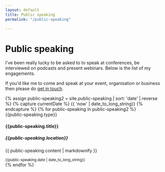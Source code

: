 ```yaml
---
layout: default
title: Public speaking
permalink: "/public-speaking"

---
```

# Public speaking

I've been really lucky to be asked to to speak at conferences, be interviewed on podcasts and present webinars. Below is the list of my engagements.

If you'd like me to come and speak at your event, organisation or business then please do [get in touch](mailto:rob@knaptonwright.co.uk).

<div class="card-columns">
{% assign public-speaking2 = site.public-speaking | sort: 'date' | reverse %}
{% capture currentDate %}
      {{ 'now' | date_to_long_string}}
    {% endcapture %}
{% for public-speaking in public-speaking2 %}
<div class="card">
<div class="card-header">
{{public-speaking.type}}
</div>
<div class="card-body">
<h4 class="card-title">{{public-speaking.title}}</h4>
<h5 class="card-subtitle mb-2 text-muted">{{public-speaking.location}}</h5>
<p class="card-text">{{ public-speaking.content | markdownify }}</p>
</div>
<div class="card-footer">
<small class="text-muted">{{public-speaking.date | date_to_long_string}}</small>
</div>
</div>
{% endfor %}
</div>

<!--## Upcoming engagements

### 2020

<div class="card-columns">
<div class="card">
<div class="card-header">
🛠️ Workshop
</div>
<div class="card-body">
<h4 class="card-title">GAIN workshops for SMEs - Google Analytics Part 1</h4>
<h5 class="card-subtitle mb-2 text-muted">e-Factor Enterprise Village, Grimsby</h5>
<p class="card-text">"Google Analytics for Better Business – Beginner to Intermediate"</p>
</div>
<div class="card-footer">
<small class="text-muted">4th Mar 2020</small>
</div>
</div>
<div class="card">
<div class="card-header">
🛠️ Workshop
</div>
<div class="card-body">
<h4 class="card-title">GAIN workshops for SMEs - Google Analytics Part 2</h4>
<h5 class="card-subtitle mb-2 text-muted">e-Factor Enterprise Village, Grimsby</h5>
<p class="card-text">"Google Analytics for Better Business – Intermediate to Advanced"</p>
</div>
<div class="card-footer">
<small class="text-muted">11th Mar 2020</small>
</div>
</div>
</div>

## Past engagements

### 2020

<div class="card-columns">
<div class="card">
<div class="card-header">
🗣️ Guest Lecture
</div>
<div class="card-body">
<h4 class="card-title">Bishop Grosseteste University</h4>
<h5 class="card-subtitle mb-2 text-muted">Lincoln</h5>
<p class="card-text">Guest lecture on digital marketing to students on their BA Business course</p>
</div>
<div class="card-footer">
<small class="text-muted">20th Feb 2020</small>
</div>
</div>
<div class="card">
<div class="card-header">
🛠️ Workshop
</div>
<div class="card-body">
<h4 class="card-title">GAIN workshops for SMEs - Social Media</h4>
<h5 class="card-subtitle mb-2 text-muted">e-Factor Enterprise Village, Grimsby</h5>
<p class="card-text">"Making the most of Social Media for Business"</p>
</div>
<div class="card-footer">
<small class="text-muted">19th Feb 2020</small>
</div>
</div>
</div>

### 2019

<div class="card-columns">
<div class="card">
<div class="card-header">
🛠️ Workshop
</div>
<div class="card-body">
<h4 class="card-title">South Tyneside Council with Comms2Point0 and Knapton Wright</h4>
<h5 class="card-subtitle mb-2 text-muted">South Shields</h5>
<p class="card-text">"Facebook advertising and social media tone of voice"</p>
</div>
<div class="card-footer">
<small class="text-muted">15th Oct 2019</small>
</div>
</div>  
<div class="card">
<div class="card-header">
🗣️ Sprint talk
</div>
<div class="card-body">
<h4 class="card-title">Northumbrian Water with Knapton Wright</h4>
<h5 class="card-subtitle mb-2 text-muted">Durham</h5>
<p class="card-text">"Social media tone of voice and content production"</p>
</div>
<div class="card-footer">
<small class="text-muted">15th Oct 2019</small>
</div>
</div>
</div>

### 2018

<div class="card-columns">
<div class="card">
<div class="card-header">
🗣️ Conference talk
</div>
<div class="card-body">
<h4 class="card-title">LGComms Public Sector Communications Academy 2018</h4>
<h5 class="card-subtitle mb-2 text-muted">Birmingham</h5>
<p class="card-text">"Social Media 2.0"</p>
</div>
<div class="card-footer">
<small class="text-muted">9 October 2018</small>
</div>
</div>
<div class="card">
<div class="card-header">
🎙️ Podcast
</div>
<div class="card-body">
<h4 class="card-title">Talking Comms</h4>
<p class="card-text">"On ace-ing social media and how simple changes in tone and content can engage with your audience. And do listen to the very end for a nugget involving an 80s music star!"</p>
<a class="card-link" href="http://talkingcomms.libsyn.com/episode-6">Listen now</a>
</div>
<div class="card-footer">
<small class="text-muted">13 September 2018</small>
</div>
</div>
<div class="card">
<div class="card-header">
🌐 Webinar
</div>
<div class="card-body">
<h4 class="card-title">CrowdControl HQ</h4>
<p class="card-text">"How Doncaster Council developed its unique personality & voice for social media success"</p>
<p><a class="card-link" href="https://www.youtube.com/watch?v=FF4oqks9gtE">Watch the recording of the webinar</a></p>
<p><a class="card-link" href="https://blog.crowdcontrolhq.com/the-best-advice-on-developing-a-unique-social-media-personality">Read the associated blog post to this talk</a></p>
</div>
<div class="card-footer">
<small class="text-muted">23 August 2018</small>
</div>
</div>
<div class="card">
<div class="card-header">
🗣️ Conference talk
</div>
<div class="card-body">
<h4 class="card-title">Granicus Digital Engagement Day</h4>
<h5 class="card-subtitle mb-2 text-muted">Leeds</h5>
<p class="card-text">"From safe to stand-out social media"</p>
<p class="card-link"><a href="https://go.granicus.com/leeds.html">Read more about this talk</a></p>
</div>
<div class="card-footer">
<small class="text-muted">19 June 2018</small>
</div>
</div>
<div class="card">
<div class="card-header">
🗣️ Conference talk
</div>
<div class="card-body">
<h4 class="card-title">CommsHero</h4>
<h5 class="card-subtitle mb-2 text-muted">Leeds</h5>
<p class="card-text">"True Grit: Our story of social media success"</p>
<p><a class="card-link" href="https://www.youtube.com/watch?v=L6n-_UO-olw&t=4s">Watch a video with interviews</a></p>
<p><a class="card-link" href="https://blog.crowdcontrolhq.com/three-things-we-learnt-at-commshero-2018-you-can-apply-to-your-social-media-strategy-today">Read more about this talk</a></p>
</div>
<div class="card-footer">
<small class="text-muted">16th May 2018</small>
</div>
</div>
</div>-->